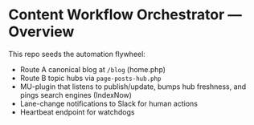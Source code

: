# Content Workflow Orchestrator — Overview

This repo seeds the automation flywheel:
- Route A canonical blog at `/blog` (home.php)
- Route B topic hubs via `page-posts-hub.php`
- MU-plugin that listens to publish/update, bumps hub freshness, and pings search engines (IndexNow)
- Lane-change notifications to Slack for human actions
- Heartbeat endpoint for watchdogs
